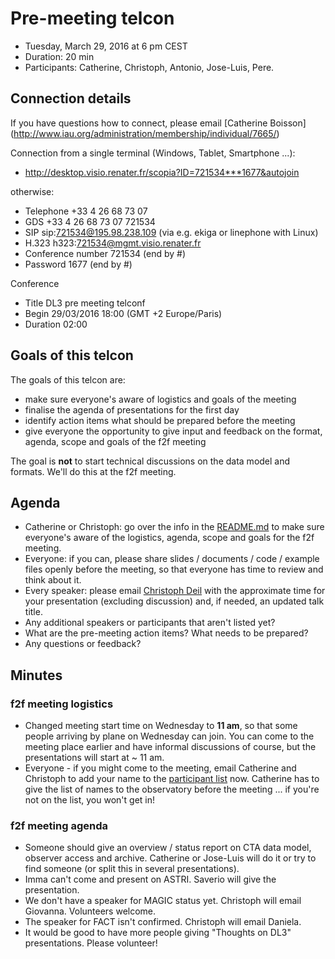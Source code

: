 # Pre-meeting telcon

* Tuesday, March 29, 2016 at 6 pm CEST
* Duration: 20 min
* Participants: Catherine, Christoph, Antonio, Jose-Luis, Pere.

## Connection details

If you have questions how to connect, please email [Catherine Boisson]
(http://www.iau.org/administration/membership/individual/7665/)

Connection from a single terminal (Windows, Tablet, Smartphone ...):
* http://desktop.visio.renater.fr/scopia?ID=721534***1677&autojoin

otherwise: 
* Telephone +33 4 26 68 73 07
* GDS     +33 4 26 68 73 07 721534
* SIP     sip:721534@195.98.238.109              (via e.g. ekiga or linephone with Linux)
* H.323     h323:721534@mgmt.visio.renater.fr
* Conference number     721534 (end by #)
* Password             1677 (end by #)

Conference
* Title     DL3 pre meeting telconf
* Begin     29/03/2016 18:00 (GMT +2 Europe/Paris)
* Duration     02:00

## Goals of this telcon

The goals of this telcon are:
* make sure everyone's aware of logistics and goals of the meeting
* finalise the agenda of presentations for the first day
* identify action items what should be prepared before the meeting
* give everyone the opportunity to give input and feedback on the
  format, agenda, scope and goals of the f2f meeting

The goal is **not** to start technical discussions on the data model and
formats. We'll do this at the f2f meeting.

## Agenda

* Catherine or Christoph: go over the info in the [README.md](https://github.com/open-gamma-ray-astro/2016-04_IACT_DL3_Meeting/blob/master/README.md)
  to make sure everyone's aware of the logistics, agenda, scope and goals for the f2f meeting.
* Everyone: if you can, please share slides / documents / code / example files
  openly before the meeting, so that everyone has time to review and think about it.
* Every speaker: please email [Christoph Deil](https://github.com/cdeil) with the
  approximate time for your presentation (excluding discussion) and, if needed,
  an updated talk title.
* Any additional speakers or participants that aren't listed yet?
* What are the pre-meeting action items? What needs to be prepared?
* Any questions or feedback?

## Minutes



### f2f meeting logistics

* Changed meeting start time on Wednesday to **11 am**, so that some people
  arriving by plane on Wednesday can join.
  You can come to the meeting place earlier and have informal discussions
  of course, but the presentations will start at ~ 11 am.
* Everyone - if you might come to the meeting, email Catherine and Christoph
  to add your name to the [participant list](https://github.com/open-gamma-ray-astro/2016-04_IACT_DL3_Meeting/blob/master/README.md#participants)
  now. Catherine has to give the list of names to the observatory before the
  meeting ... if you're not on the list, you won't get in!

### f2f meeting agenda

* Someone should give an overview / status report on CTA
  data model, observer access and archive.
  Catherine or Jose-Luis will do it or try to find someone
  (or split this in several presentations).
* Imma can't come and present on ASTRI. Saverio will give the presentation.
* We don't have a speaker for MAGIC status yet.
  Christoph will email Giovanna. Volunteers welcome.
* The speaker for FACT isn't confirmed.
  Christoph will email Daniela.
* It would be good to have more people giving "Thoughts on DL3" presentations.
  Please volunteer!
